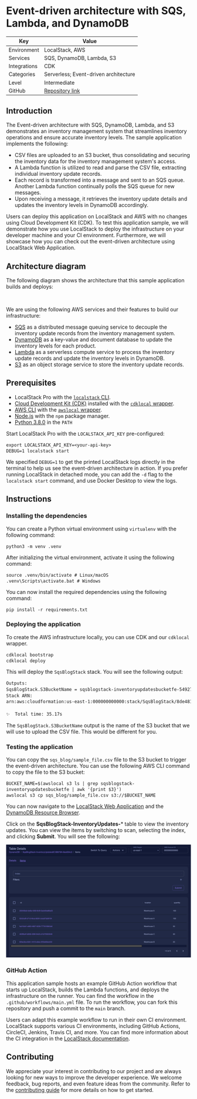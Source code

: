 # Event-driven architecture with SQS, Lambda, and DynamoDB

| Key          | Value                                                                               |
| ------------ | ----------------------------------------------------------------------------------- |
| Environment  | LocalStack, AWS                                                                     |
| Services     | SQS, DynamoDB, Lambda, S3                                                           |
| Integrations | CDK                                                                                 |
| Categories   | Serverless; Event-driven architecture                                               |
| Level        | Intermediate                                                                        |
| GitHub       | [Repository link](https://github.com/localstack-samples/sample-sqs-lambda-dynamodb) |

## Introduction

The Event-driven architecture with SQS, DynamoDB, Lambda, and S3 demonstrates an inventory management system that streamlines inventory operations and ensure accurate inventory levels. The sample application implements the following:

- CSV files are uploaded to an S3 bucket, thus consolidating and securing the inventory data for the inventory management system's access.
- A Lambda function is utilized to read and parse the CSV file, extracting individual inventory update records.
- Each record is transformed into a message and sent to an SQS queue. Another Lambda function continually polls the SQS queue for new messages.
- Upon receiving a message, it retrieves the inventory update details and updates the inventory levels in DynamoDB accordingly.

Users can deploy this application on LocalStack and AWS with no changes using Cloud Development Kit (CDK). To test this application sample, we will demonstrate how you use LocalStack to deploy the infrastructure on your developer machine and your CI environment. Furthermore, we will showcase how you can check out the event-driven architecture using LocalStack Web Application.

## Architecture diagram

The following diagram shows the architecture that this sample application builds and deploys:

![]()

We are using the following AWS services and their features to build our infrastructure:

- [SQS](https://docs.localstack.cloud/user-guide/aws/sqs/) as a distributed message queuing service to decouple the inventory update records from the inventory management system.
- [DynamoDB](https://docs.localstack.cloud/user-guide/aws/dynamodb/) as a key-value and document database to update the inventory levels for each product.
- [Lambda](https://docs.localstack.cloud/user-guide/aws/lambda/) as a serverless compute service to process the inventory update records and update the inventory levels in DynamoDB.
- [S3](https://docs.localstack.cloud/user-guide/aws/s3/) as an object storage service to store the inventory update records.

## Prerequisites

- LocalStack Pro with the [`localstack` CLI](https://docs.localstack.cloud/getting-started/installation/#localstack-cli).
- [Cloud Development Kit (CDK)](https://docs.aws.amazon.com/cdk/latest/guide/getting_started.html) installed with the [`cdklocal` wrapper](https://docs.localstack.cloud/user-guide/integrations/aws-cdk/).
- [AWS CLI](https://docs.localstack.cloud/user-guide/integrations/aws-cli/) with the [`awslocal` wrapper](https://docs.localstack.cloud/user-guide/integrations/aws-cli/#localstack-aws-cli-awslocal).
- [Node.js](https://nodejs.org/en/) with the `npm` package manager.
- [Python 3.8.0](https://www.python.org/downloads/release/python-380/) in the `PATH`

Start LocalStack Pro with the `LOCALSTACK_API_KEY` pre-configured:

```shell
export LOCALSTACK_API_KEY=<your-api-key>
DEBUG=1 localstack start
```

We specified `DEBUG=1` to get the printed LocalStack logs directly in the terminal to help us see the event-driven architecture in action. If you prefer running LocalStack in detached mode, you can add the `-d` flag to the `localstack start` command, and use Docker Desktop to view the logs.

## Instructions

### Installing the dependencies

You can create a Python virtual environment using `virtualenv` with the following command:

```shell
python3 -m venv .venv
```

After initializing the virtual environment, activate it using the following command:

```shell
source .venv/bin/activate # Linux/macOS
.venv\Scripts\activate.bat # Windows
```

You can now install the required dependencies using the following command:

```shell
pip install -r requirements.txt
```

### Deploying the application

To create the AWS infrastructure locally, you can use CDK and our `cdklocal` wrapper.

```shell
cdklocal bootstrap
cdklocal deploy
```
This will deploy the `SqsBlogStack` stack. You will see the following output:

```bash
Outputs:
SqsBlogStack.S3BucketName = sqsblogstack-inventoryupdatesbucketfe-54927c8a
Stack ARN:
arn:aws:cloudformation:us-east-1:000000000000:stack/SqsBlogStack/8de4814d

✨  Total time: 35.17s
```

The `SqsBlogStack.S3BucketName` output is the name of the S3 bucket that we will use to upload the CSV file. This would be different for you.

### Testing the application

You can copy the `sqs_blog/sample_file.csv` file to the S3 bucket to trigger the event-driven architecture. You can use the following AWS CLI command to copy the file to the S3 bucket:

```shell
BUCKET_NAME=$(awslocal s3 ls | grep sqsblogstack-inventoryupdatesbucketfe | awk '{print $3}')
awslocal s3 cp sqs_blog/sample_file.csv s3://$BUCKET_NAME
```

You can now navigate to the [LocalStack Web Application](https://app.localstack.cloud) and the [DynamoDB Resource Browser](https://app.localstack.cloud/inst/default/resources/dynamodb).

Click on the **SqsBlogStack-InventoryUpdates-*** table to view the inventory updates. You can view the items by switching to scan, selecting the index, and clicking **Submit**. You will see the following:

![DynamoDB Resource Browser](./images/sqs-blog-stack-inventory-dynamodb-resource-browser.png)

### GitHub Action

This application sample hosts an example GitHub Action workflow that starts up LocalStack, builds the Lambda functions, and deploys the infrastructure on the runner. You can find the workflow in the `.github/workflows/main.yml` file. To run the workflow, you can fork this repository and push a commit to the  `main` branch.

Users can adapt this example workflow to run in their own CI environment. LocalStack supports various CI environments, including GitHub Actions, CircleCI, Jenkins, Travis CI, and more. You can find more information about the CI integration in the [LocalStack documentation](https://docs.localstack.cloud/user-guide/ci/).

## Contributing

We appreciate your interest in contributing to our project and are always looking for new ways to improve the developer experience. We welcome feedback, bug reports, and even feature ideas from the community. Refer to the [contributing guide](CONTRIBUTING.md) for more details on how to get started.
